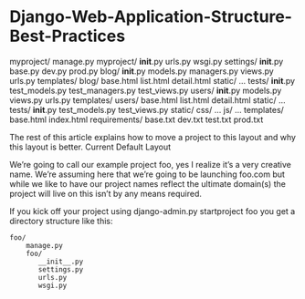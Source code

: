 # Django-Web-Application-Structure-Best-Practices

myproject/
    manage.py
    myproject/
        __init__.py
        urls.py
        wsgi.py
        settings/
            __init__.py
            base.py
            dev.py
            prod.py
    blog/
        __init__.py
        models.py
        managers.py
        views.py
        urls.py
        templates/
            blog/
                base.html
                list.html
                detail.html
        static/
           …
        tests/
            __init__.py
            test_models.py
            test_managers.py
            test_views.py
    users/
        __init__.py
        models.py
        views.py
        urls.py
        templates/
            users/
                base.html
                list.html
                detail.html
        static/
            …
        tests/
            __init__.py
            test_models.py
            test_views.py
     static/
         css/
             …
         js/
             …
     templates/
         base.html
         index.html
     requirements/
         base.txt
         dev.txt
         test.txt
         prod.txt

The rest of this article explains how to move a project to this layout and why this layout is better.
Current Default Layout

We’re going to call our example project foo, yes I realize it’s a very creative name. We’re assuming here that we’re going to be launching foo.com but while we like to have our project names reflect the ultimate domain(s) the project will live on this isn’t by any means required.

If you kick off your project using django-admin.py startproject foo you get a directory structure like this:

    foo/
        manage.py
        foo/
           __init__.py
           settings.py
           urls.py
           wsgi.py
